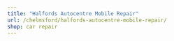 ```yaml
---
title: "Halfords Autocentre Mobile Repair"
url: /chelmsford/halfords-autocentre-mobile-repair/
shop: car repair
---
```

